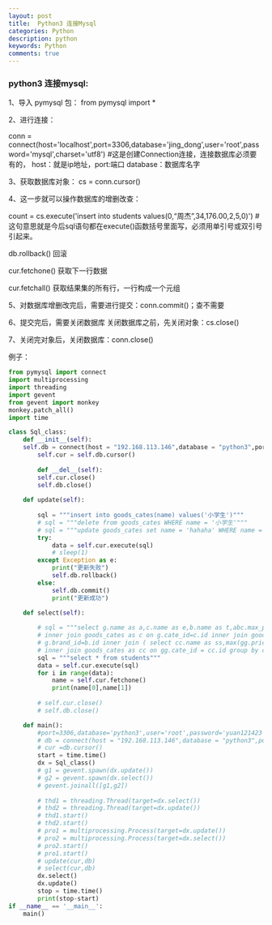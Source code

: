 ```yaml
---
layout: post
title:  Python3 连接Mysql
categories: Python
description: python
keywords: Python
comments: true
---
```



### python3 连接mysql:



1、导入 pymysql 包： from pymysql import \*

2、进行连接：

conn = connect\(host='localhost',port=3306,database='jing\_dong',user='root',password='mysql',charset='utf8'\) \#这是创建Connection连接，连接数据库必须要有的， host：就是ip地址，port:端口 database：数据库名字

3、获取数据库对象： cs = conn.cursor\(\)

4、这一步就可以操作数据库的增删改查：

count = cs.execute\('insert into students values\(0,“周杰”,34,176.00,2,5,0\)'\) \# 这句意思就是今后sql语句都在execute\(\)函数括号里面写，必须用单引号或双引号引起来。

db.rollback\(\) 回滚

cur.fetchone\(\) 获取下一行数据

cur.fetchall\(\) 获取结果集的所有行，一行构成一个元组



5、对数据库增删改完后，需要进行提交：conn.commit\(\)；查不需要

6、提交完后，需要关闭数据库 关闭数据库之前，先关闭对象：cs.close\(\)

7、关闭完对象后，关闭数据库：conn.close\(\)



例子：

```py
from pymysql import connect
import multiprocessing
import threading
import gevent
from gevent import monkey
monkey.patch_all()
import time

class Sql_class:
    def __init__(self):
    self.db = connect(host = "192.168.113.146",database = "python3",port = 3306,user = "root",password = "yuan121423",charset = "utf8")
        self.cur = self.db.cursor()
        
        def __del__(self):
        self.cur.close()
        self.db.close()
    
    def update(self):
    
        sql = """insert into goods_cates(name) values('小学生')"""
        # sql = """delete from goods_cates WHERE name = '小学生'"""
        # sql = """update goods_cates set name = 'hahaha' WHERE name = '小学生'"""
        try:
            data = self.cur.execute(sql)
            # sleep(1)
        except Exception as e:
            print("更新失败")
            self.db.rollback()
        else:
            self.db.commit()
            print("更新成功")

    def select(self):
    
        # sql = """select g.name as a,c.name as e,b.name as t,abc.max_price from goods as g
        # inner join goods_cates as c on g.cate_id=c.id inner join goods_brands as b on
        # g.brand_id=b.id inner join ( select cc.name as ss,max(gg.price) as max_price from goods as gg
        # inner join goods_cates as cc on gg.cate_id = cc.id group by cc.name) as abc on abc.ss = c.name and abc.max_price = g.price;"""
        sql = """select * from students"""
        data = self.cur.execute(sql)
        for i in range(data):
            name = self.cur.fetchone()
            print(name[0],name[1])
            
        # self.cur.close()
        # self.db.close()

    def main():
        #port=3306,database='python3',user='root',password='yuan121423',charset='utf8'
        # db = connect(host = "192.168.113.146",database = "python3",port = 3306,user = "root",password = "yuan121423",charset = "utf8")
        # cur =db.cursor()
        start = time.time()
        dx = Sql_class()
        # g1 = gevent.spawn(dx.update())
        # g2 = gevent.spawn(dx.select())
        # gevent.joinall([g1,g2])
        
        # thd1 = threading.Thread(target=dx.select())
        # thd2 = threading.Thread(target=dx.update())
        # thd1.start()
        # thd2.start()
        # pro1 = multiprocessing.Process(target=dx.update())
        # pro2 = multiprocessing.Process(target=dx.select())
        # pro2.start()
        # pro1.start()
        # update(cur,db)
        # select(cur,db)
        dx.select()
        dx.update()
        stop = time.time()
        print(stop-start)
if __name__ == '__main__':
    main()
```


